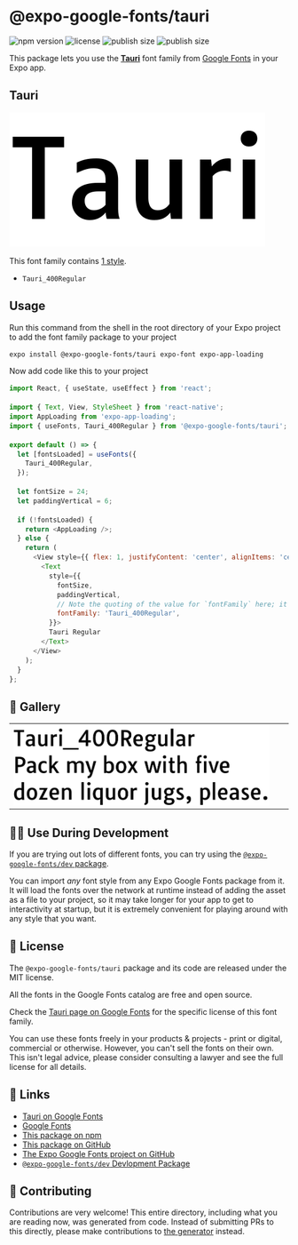# @expo-google-fonts/tauri

![npm version](https://flat.badgen.net/npm/v/@expo-google-fonts/tauri)
![license](https://flat.badgen.net/github/license/expo/google-fonts)
![publish size](https://flat.badgen.net/packagephobia/install/@expo-google-fonts/tauri)
![publish size](https://flat.badgen.net/packagephobia/publish/@expo-google-fonts/tauri)

This package lets you use the [**Tauri**](https://fonts.google.com/specimen/Tauri) font family from [Google Fonts](https://fonts.google.com/) in your Expo app.

## Tauri

![Tauri](./font-family.png)

This font family contains [1 style](#-gallery).

- `Tauri_400Regular`

## Usage

Run this command from the shell in the root directory of your Expo project to add the font family package to your project
```sh
expo install @expo-google-fonts/tauri expo-font expo-app-loading
```

Now add code like this to your project
```js
import React, { useState, useEffect } from 'react';

import { Text, View, StyleSheet } from 'react-native';
import AppLoading from 'expo-app-loading';
import { useFonts, Tauri_400Regular } from '@expo-google-fonts/tauri';

export default () => {
  let [fontsLoaded] = useFonts({
    Tauri_400Regular,
  });

  let fontSize = 24;
  let paddingVertical = 6;

  if (!fontsLoaded) {
    return <AppLoading />;
  } else {
    return (
      <View style={{ flex: 1, justifyContent: 'center', alignItems: 'center' }}>
        <Text
          style={{
            fontSize,
            paddingVertical,
            // Note the quoting of the value for `fontFamily` here; it expects a string!
            fontFamily: 'Tauri_400Regular',
          }}>
          Tauri Regular
        </Text>
      </View>
    );
  }
};

```

## 🔡 Gallery


||||
|-|-|-|
|![Tauri_400Regular](./Tauri_400Regular.ttf.png)||||


## 👩‍💻 Use During Development

If you are trying out lots of different fonts, you can try using the [`@expo-google-fonts/dev` package](https://github.com/expo/google-fonts/tree/master/font-packages/dev#readme).

You can import *any* font style from any Expo Google Fonts package from it. It will load the fonts
over the network at runtime instead of adding the asset as a file to your project, so it may take longer
for your app to get to interactivity at startup, but it is extremely convenient
for playing around with any style that you want.

## 📖 License

The `@expo-google-fonts/tauri` package and its code are released under the MIT license.

All the fonts in the Google Fonts catalog are free and open source.

Check the [Tauri page on Google Fonts](https://fonts.google.com/specimen/Tauri) for the specific license of this font family.

You can use these fonts freely in your products & projects - print or digital, commercial or otherwise. However, you can't sell the fonts on their own. This isn't legal advice, please consider consulting a lawyer and see the full license for all details.

## 🔗 Links

- [Tauri on Google Fonts](https://fonts.google.com/specimen/Tauri)
- [Google Fonts](https://fonts.google.com/)
- [This package on npm](https://www.npmjs.com/package/@expo-google-fonts/tauri)
- [This package on GitHub](https://github.com/expo/google-fonts/tree/master/font-packages/tauri)
- [The Expo Google Fonts project on GitHub](https://github.com/expo/google-fonts)
- [`@expo-google-fonts/dev` Devlopment Package](https://github.com/expo/google-fonts/tree/master/font-packages/dev)

## 🤝 Contributing

Contributions are very welcome! This entire directory, including what you are reading now, was generated from code. Instead of submitting PRs to this directly, please make contributions to [the generator](https://github.com/expo/google-fonts/tree/master/packages/generator) instead.
